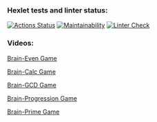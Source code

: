 ### Hexlet tests and linter status:
[![Actions Status](https://github.com/MGMKLML/backend-project-lvl1/workflows/hexlet-check/badge.svg)](https://github.com/MGMKLML/backend-project-lvl1/actions)
[![Maintainability](https://api.codeclimate.com/v1/badges/a99a88d28ad37a79dbf6/maintainability)](https://codeclimate.com/github/codeclimate/codeclimate/maintainability)
[![Linter Check](https://github.com/MGMKLML/backend-project-lvl1/workflows/Linter%20Runner/badge.svg)](https://github.com/MGMKLML/backend-project-lvl1/actions)

### Videos:
[Brain-Even Game](https://asciinema.org/a/ly5SF7hEb6dznZhqIwWJENyUL)

[Brain-Calc Game](https://asciinema.org/a/xzjSklbAjDFaHAWehkWeXRXPr)

[Brain-GCD Game](https://asciinema.org/a/O4txmzB6Dp0a9Rpr7gz3OhBK5)

[Brain-Progression Game](https://asciinema.org/a/moexYn4cBD9HVVlmJQLEnVvaA)

[Brain-Prime Game](https://asciinema.org/a/I5VTOCc4rjHXA7dWZ06HRLLza)